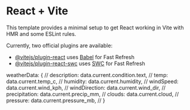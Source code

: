 # React + Vite

This template provides a minimal setup to get React working in Vite with HMR and some ESLint rules.

Currently, two official plugins are available:

- [@vitejs/plugin-react](https://github.com/vitejs/vite-plugin-react/blob/main/packages/plugin-react/README.md) uses [Babel](https://babeljs.io/) for Fast Refresh
- [@vitejs/plugin-react-swc](https://github.com/vitejs/vite-plugin-react-swc) uses [SWC](https://swc.rs/) for Fast Refresh


 weatherData: {
            //         description: data.current.condition.text,
            //         temp: data.current.temp_c,
            //         humidity: data.current.humidity,
            //         windSpeed: data.current.wind_kph,
            //         windDirection: data.current.wind_dir,
            //         precipitation: data.current.precip_mm,
            //         clouds: data.current.cloud,
            //         pressure: data.current.pressure_mb,
            //     }